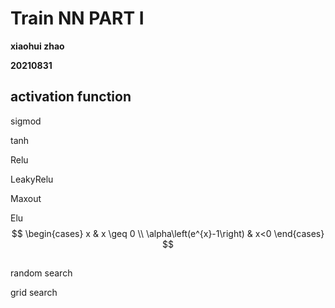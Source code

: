 # Train NN PART I

**xiaohui zhao**

**20210831**

## activation function

sigmod 

tanh

Relu

LeakyRelu

Maxout

Elu
$$
\begin{cases}
x & x \geq 0 \\ 
\alpha\left(e^{x}-1\right) & x<0
\end{cases}
$$

## 

random search

grid search